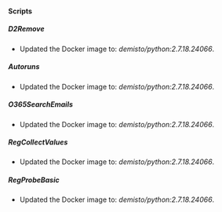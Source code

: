 
#### Scripts
##### D2Remove
- Updated the Docker image to: *demisto/python:2.7.18.24066*.
##### Autoruns
- Updated the Docker image to: *demisto/python:2.7.18.24066*.
##### O365SearchEmails
- Updated the Docker image to: *demisto/python:2.7.18.24066*.
##### RegCollectValues
- Updated the Docker image to: *demisto/python:2.7.18.24066*.
##### RegProbeBasic
- Updated the Docker image to: *demisto/python:2.7.18.24066*.